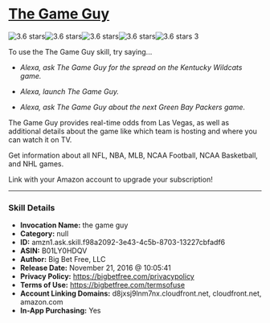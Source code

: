 # [The Game Guy](http://alexa.amazon.com/#skills/amzn1.ask.skill.f98a2092-3e43-4c5b-8703-13227cbfadf6)
![3.6 stars](../../images/ic_star_black_18dp_1x.png)![3.6 stars](../../images/ic_star_black_18dp_1x.png)![3.6 stars](../../images/ic_star_black_18dp_1x.png)![3.6 stars](../../images/ic_star_half_black_18dp_1x.png)![3.6 stars](../../images/ic_star_border_black_18dp_1x.png) 3

To use the The Game Guy skill, try saying...

* *Alexa, ask The Game Guy for the spread on the Kentucky Wildcats game.*

* *Alexa, launch The Game Guy.*

* *Alexa, ask The Game Guy about the next Green Bay Packers game.*

The Game Guy provides real-time odds from Las Vegas, as well as additional details about the game like which team is hosting and where you can watch it on TV.

Get information about all NFL, NBA, MLB, NCAA Football, NCAA Basketball, and NHL games.

Link with your Amazon account to upgrade your subscription!

***

### Skill Details

* **Invocation Name:** the game guy
* **Category:** null
* **ID:** amzn1.ask.skill.f98a2092-3e43-4c5b-8703-13227cbfadf6
* **ASIN:** B01LY0HDQV
* **Author:** Big Bet Free, LLC
* **Release Date:** November 21, 2016 @ 10:05:41
* **Privacy Policy:** https://bigbetfree.com/privacypolicy
* **Terms of Use:** https://bigbetfree.com/termsofuse
* **Account Linking Domains:** d8jxsj9lnm7nx.cloudfront.net, cloudfront.net, amazon.com
* **In-App Purchasing:** Yes
